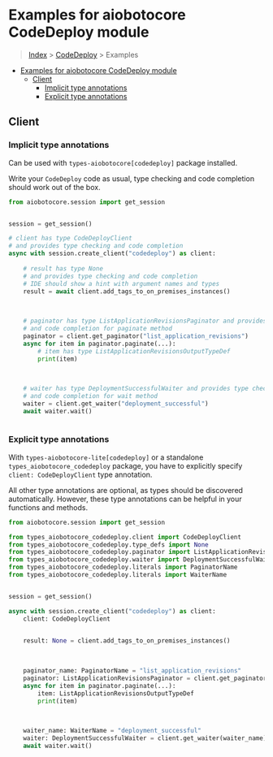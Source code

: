 <a id="examples-for-aiobotocore-codedeploy-module"></a>

# Examples for aiobotocore CodeDeploy module

> [Index](../README.md) > [CodeDeploy](./README.md) > Examples

- [Examples for aiobotocore CodeDeploy module](#examples-for-aiobotocore-codedeploy-module)
  - [Client](#client)
    - [Implicit type annotations](#implicit-type-annotations)
    - [Explicit type annotations](#explicit-type-annotations)

<a id="client"></a>

## Client

<a id="implicit-type-annotations"></a>

### Implicit type annotations

Can be used with `types-aiobotocore[codedeploy]` package installed.

Write your `CodeDeploy` code as usual, type checking and code completion should
work out of the box.

```python
from aiobotocore.session import get_session


session = get_session()

# client has type CodeDeployClient
# and provides type checking and code completion
async with session.create_client("codedeploy") as client:
    
    # result has type None
    # and provides type checking and code completion
    # IDE should show a hint with argument names and types
    result = await client.add_tags_to_on_premises_instances()
    

    
    # paginator has type ListApplicationRevisionsPaginator and provides type checking
    # and code completion for paginate method
    paginator = client.get_paginator("list_application_revisions")
    async for item in paginator.paginate(...):
        # item has type ListApplicationRevisionsOutputTypeDef
        print(item)
    

    
    # waiter has type DeploymentSuccessfulWaiter and provides type checking
    # and code completion for wait method
    waiter = client.get_waiter("deployment_successful")
    await waiter.wait()
    
```

<a id="explicit-type-annotations"></a>

### Explicit type annotations

With `types-aiobotocore-lite[codedeploy]` or a standalone
`types_aiobotocore_codedeploy` package, you have to explicitly specify
`client: CodeDeployClient` type annotation.

All other type annotations are optional, as types should be discovered
automatically. However, these type annotations can be helpful in your functions
and methods.

```python
from aiobotocore.session import get_session

from types_aiobotocore_codedeploy.client import CodeDeployClient
from types_aiobotocore_codedeploy.type_defs import None
from types_aiobotocore_codedeploy.paginator import ListApplicationRevisionsPaginator
from types_aiobotocore_codedeploy.waiter import DeploymentSuccessfulWaiter
from types_aiobotocore_codedeploy.literals import PaginatorName
from types_aiobotocore_codedeploy.literals import WaiterName


session = get_session()

async with session.create_client("codedeploy") as client:
    client: CodeDeployClient

    
    result: None = client.add_tags_to_on_premises_instances()
    

    
    paginator_name: PaginatorName = "list_application_revisions"
    paginator: ListApplicationRevisionsPaginator = client.get_paginator(paginator_name)
    async for item in paginator.paginate(...):
        item: ListApplicationRevisionsOutputTypeDef
        print(item)
    

    
    waiter_name: WaiterName = "deployment_successful"
    waiter: DeploymentSuccessfulWaiter = client.get_waiter(waiter_name)
    await waiter.wait()
    
```
